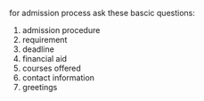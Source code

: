 for admission process ask these bascic questions:
1) admission procedure
2) requirement
3) deadline
4) financial aid
5) courses offered
6) contact information
7) greetings
   
